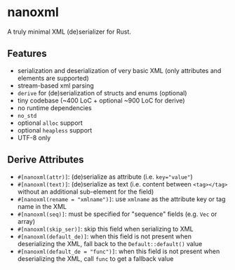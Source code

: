 # nanoxml

A truly minimal XML (de)serializer for Rust.

## Features

- serialization and deserialization of very basic XML (only attributes and elements are supported)
- stream-based xml parsing
- `derive` for (de)serialization of structs and enums (optional)
- tiny codebase (~400 LoC + optional ~900 LoC for derive)
- no runtime dependencies
- `no_std`
- optional `alloc` support
- optional `heapless` support
- UTF-8 only

## Derive Attributes

- `#[nanoxml(attr)]`: (de)serialize as attribute (i.e. `key="value"`)
- `#[nanoxml(text)]`: (de)serialize as text (i.e. content between `<tag></tag>` without an additional sub-element for the field)
- `#[nanoxml(rename = "xmlname")]`: use `xmlname` as the attribute key or tag name in the XML
- `#[nanoxml(seq)]`: must be specified for "sequence" fields (e.g. `Vec` or array)
- `#[nanoxml(skip_ser)]`: skip this field when serializing to XML
- `#[nanoxml(default_de)]`: when this field is not present when deserializing the XML, fall back to the `Default::default()` value
- `#[nanoxml(default_de = "func")]`: when this field is not present when deserializing the XML, call `func` to get a fallback value
